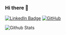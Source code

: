 ### Hi there 👋

[![LinkedIn Badge](https://img.shields.io/badge/-blue?style=flat-square&logo=LinkedIn&logoColor=white&link=https://www.linkedin.com/in/laila-choudkhuri-554078204/)](https://www.linkedin.com/in/laila-choudkhuri-554078204/)
[![GitHub](https://img.shields.io/badge/-GitHub-181717?style=flat-square&logo=github&link=https://www.github.com)](https://www.github.com)


![Github Stats](https://github-readme-stats.vercel.app/api?username=lailache&count_private=true&show_icons=true&include_all_commits=true)

<!--
**lailache/lailache** is a ✨ _special_ ✨ repository because its `README.md` (this file) appears on your GitHub profile.

Here are some ideas to get you started:

- 🔭 I’m currently working on ...
- 🌱 I’m currently learning ...
- 👯 I’m looking to collaborate on ...
- 🤔 I’m looking for help with ...
- 💬 Ask me about ...
- 📫 How to reach me: ...
- 😄 Pronouns: ...
- ⚡ Fun fact: ...
-->

